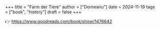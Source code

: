+++
title = "Farm der Tiere"
author = ["Dorneanu"]
date = 2024-11-19
tags = ["book", "history"]
draft = false
+++

👉 <https://www.goodreads.com/book/show/1476642>
